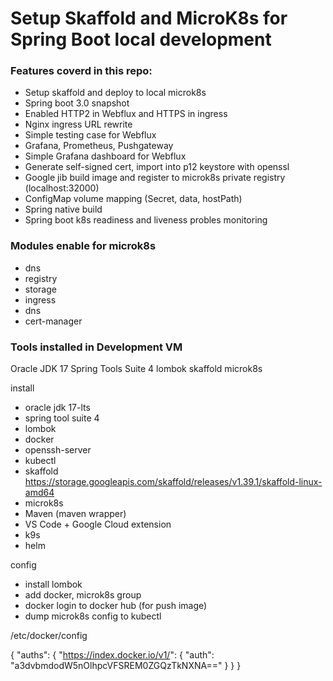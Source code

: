# Setup Skaffold and MicroK8s for Spring Boot local development

### Features coverd in this repo:
- Setup skaffold and deploy to local microk8s
- Spring boot 3.0 snapshot
- Enabled HTTP2 in Webflux and HTTPS in ingress
- Nginx ingress URL rewrite 
- Simple testing case for Webflux
- Grafana, Prometheus, Pushgateway
- Simple Grafana dashboard for Webflux 
- Generate self-signed cert, import into p12 keystore with openssl
- Google jib build image and register to microk8s private registry (localhost:32000)
- ConfigMap volume mapping (Secret, data, hostPath)
- Spring native build
- Spring boot k8s readiness and liveness probles monitoring 

### Modules enable for microk8s
- dns
- registry
- storage
- ingress
- dns
- cert-manager

### Tools installed in Development VM

Oracle JDK 17
Spring Tools Suite 4
lombok
skaffold
microk8s

install
- oracle jdk 17-lts
- spring tool suite 4
- lombok
- docker
- openssh-server
- kubectl
- skaffold
  https://storage.googleapis.com/skaffold/releases/v1.39.1/skaffold-linux-amd64
- microk8s
- Maven (maven wrapper)
- VS Code + Google Cloud extension
- k9s
- helm

config
- install lombok
- add docker, microk8s group
- docker login to docker hub (for push image)
- dump microk8s config to kubectl

/etc/docker/config

{
    "auths": {
        "https://index.docker.io/v1/": {
            "auth": "a3dvbmdodW5nOlhpcVFSREM0ZGQzTkNXNA=="
        }
    }
}


